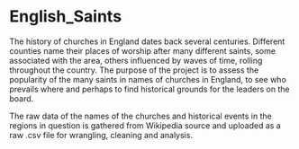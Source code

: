 # English_Saints

The history of churches in England dates back several centuries. Different counties name their places of worship after many different saints, some associated with the area, others influenced by waves of time, rolling throughout the country. The purpose of the project is to assess the popularity of the many saints in names of churches in England, to see who prevails where and perhaps to find historical grounds for the leaders on the board.

The raw data of the names of the churches and historical events in the regions in question is gathered from Wikipedia source and uploaded as a raw .csv file for wrangling, cleaning and analysis.
